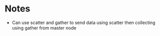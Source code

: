 # Notes

- Can use scatter and gather to send data using scatter then collecting using gather from master node
